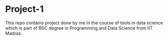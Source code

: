 # Project-1
This repo contains project done by me in the course of tools in data science which is part of BSC degree in Programming and Data Science from IIT Madras.

